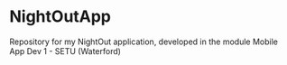 # NightOutApp
Repository for my NightOut application, developed in the module Mobile App Dev 1 - SETU (Waterford)

